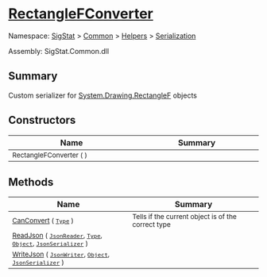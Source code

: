 # [RectangleFConverter](./RectangleFConverter.md)

Namespace: [SigStat]() > [Common](./../../README.md) > [Helpers](./../README.md) > [Serialization](./README.md)

Assembly: SigStat.Common.dll

## Summary
Custom serializer for [System.Drawing.RectangleF](https://docs.microsoft.com/en-us/dotnet/api/System.Drawing.RectangleF) objects

## Constructors

| Name<div><a href="#"><img width=400></a></div> | Summary<div><a href="#"><img width=475></a></div> | 
| --- | --- | 
| <sub>RectangleFConverter (  )</sub> | <sub></sub> | 


## Methods

| Name<div><a href="#"><img width=400></a></div> | Summary<div><a href="#"><img width=475></a></div> | 
| --- | --- | 
| <sub>[CanConvert](./Methods/RectangleFConverter-100664169.md) ( [`Type`](https://docs.microsoft.com/en-us/dotnet/api/System.Type) )</sub> | <sub>Tells if the current object is of the correct type</sub> | 
| <sub>[ReadJson](./Methods/RectangleFConverter-100664170.md) ( [`JsonReader`](./RectangleFConverter.md), [`Type`](https://docs.microsoft.com/en-us/dotnet/api/System.Type), [`Object`](https://docs.microsoft.com/en-us/dotnet/api/System.Object), [`JsonSerializer`](./RectangleFConverter.md) )</sub> | <sub></sub> | 
| <sub>[WriteJson](./Methods/RectangleFConverter-100664171.md) ( [`JsonWriter`](./RectangleFConverter.md), [`Object`](https://docs.microsoft.com/en-us/dotnet/api/System.Object), [`JsonSerializer`](./RectangleFConverter.md) )</sub> | <sub></sub> | 


